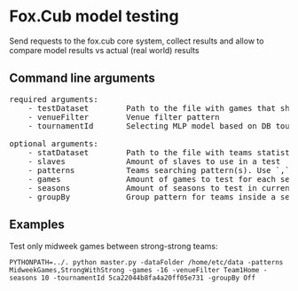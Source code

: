 Fox.Cub model testing
=====================

Send requests to the fox.cub core system, collect results and allow to compare model results vs actual (real world) results

## Command line arguments

<pre>required arguments:
    - testDataset        Path to the file with games that should be tested
    - venueFilter        Venue filter pattern
    - tournamentId       Selecting MLP model based on DB tournament id

optional arguments:
    - statDataset        Path to the file with teams statistics. Using testDataset for stats if not specified
    - slaves             Amount of slaves to use in a test
    - patterns           Teams searching pattern(s). Use `,` separator to combine multiple paterns
    - games              Amount of games to test for each season
    - seasons            Amount of seasons to test in current session
    - groupBy            Group pattern for teams inside a season
</pre>

## Examples
Test only midweek games between strong-strong teams:

	PYTHONPATH=../. python master.py -dataFolder /home/etc/data -patterns MidweekGames,StrongWithStrong -games -16 -venueFilter Team1Home -seasons 10 -tournamentId 5ca22044b8fa4a20ff05e731 -groupBy Off
<br>